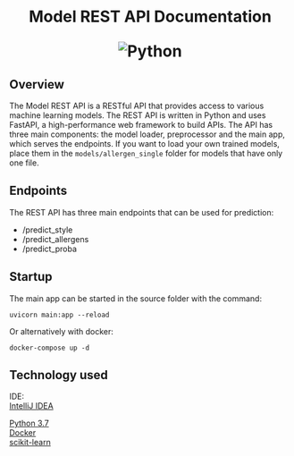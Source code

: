 <h1 align="center">
  <!--<a name="logo" href=""><img src="" alt="Logo" width="200"></a>-->
  <br>  
  Model REST API Documentation

  ![Python](https://img.shields.io/badge/python-v3.8-blue.svg)
</h1>

## Overview

The Model REST API is a RESTful API that provides access to various machine learning models. The REST API is written in Python and uses FastAPI, a high-performance web framework to build APIs. The API has three main components: the model loader, preprocessor and the main app, which serves the endpoints. If you want to load your own trained models, place them in the `models/allergen_single` folder for models that have only one file.

## Endpoints

The REST API has three main endpoints that can be used for prediction:

- /predict_style
- /predict_allergens
- /predict_proba

## Startup

The main app can be started in the source folder with the command:

```shell
uvicorn main:app --reload
```

Or alternatively with docker:

```docker
docker-compose up -d
```

## Technology used

IDE:  
[IntelliJ IDEA](https://www.jetbrains.com/idea/)  

[Python 3.7](https://www.python.org/)  
[Docker](https://www.docker.com/)  
[scikit-learn](https://scikit-learn.org/)
